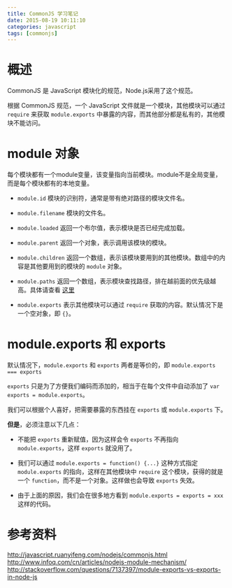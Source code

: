 ```yaml
---
title: CommonJS 学习笔记
date: 2015-08-19 10:11:10
categories: javascript
tags: [commonjs]
---
```


# 概述

CommonJS 是 JavaScript 模块化的规范，Node.js采用了这个规范。

根据 CommonJS 规范，一个 JavaScript 文件就是一个模块，其他模块可以通过 `require` 来获取 `module.exports` 中暴露的内容，而其他部分都是私有的，其他模块不能访问。

# module 对象

每个模块都有一个module变量，该变量指向当前模块。module不是全局变量，而是每个模块都有的本地变量。

+ `module.id` 模块的识别符，通常是带有绝对路径的模块文件名。

+ `module.filename` 模块的文件名。

+ `module.loaded` 返回一个布尔值，表示模块是否已经完成加载。

+ `module.parent` 返回一个对象，表示调用该模块的模块。

+ `module.children` 返回一个数组，表示该模块要用到的其他模块。数组中的内容是其他要用到的模块的 `module` 对象。

+ `module.paths` 返回一个数组，表示模块查找路径，排在越前面的优先级越高。具体请查看 [这里](http://www.infoq.com/cn/articles/nodejs-module-mechanism/)

+ `module.exports` 表示其他模块可以通过 `require` 获取的内容。默认情况下是一个空对象，即 `{}`。

# module.exports 和 exports

默认情况下，`module.exports` 和 `exports` 两者是等价的，即 `module.exports === exports`

`exports` 只是为了方便我们编码而添加的，相当于在每个文件中自动添加了 `var exports = module.exports`。

我们可以根据个人喜好，把需要暴露的东西挂在 `exports` 或 `module.exports` 下。

**但是**，必须注意以下几点：

+ 不能把 `exports` 重新赋值，因为这样会令 `exports` 不再指向 `module.exports`，这样 `exports` 就没用了。

+ 我们可以通过 `module.exports = function() {...}` 这种方式指定 `module.exports` 的指向，这样在其他模块中 `require` 这个模块，获得的就是一个 `function`，而不是一个对象。这样做也会导致 `exports` 失效。

+ 由于上面的原因，我们会在很多地方看到 `module.exports = exports = xxx` 这样的代码。



# 参考资料
http://javascript.ruanyifeng.com/nodejs/commonjs.html
http://www.infoq.com/cn/articles/nodejs-module-mechanism/
http://stackoverflow.com/questions/7137397/module-exports-vs-exports-in-node-js
